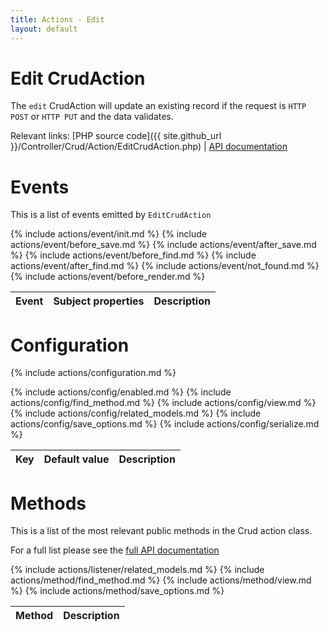 ```yaml
---
title: Actions - Edit
layout: default
---
```


# Edit CrudAction

The `edit` CrudAction will update an existing record if the request is `HTTP POST` or `HTTP PUT` and the data validates.

Relevant links: [PHP source code]({{ site.github_url }}/Controller/Crud/Action/EditCrudAction.php) | [API documentation](http://cakephp.dk/cakephp-crud/develop/class-EditCrudAction.html)

# Events

This is a list of events emitted by `EditCrudAction`

<table class="table">
<thead>
	<tr>
		<th>Event</th>
		<th>Subject properties</th>
		<th>Description</th>
	</tr>
</thead>
<tbody>
	{% include actions/event/init.md %}
	{% include actions/event/before_save.md %}
	{% include actions/event/after_save.md %}
	{% include actions/event/before_find.md %}
	{% include actions/event/after_find.md %}
	{% include actions/event/not_found.md %}
	{% include actions/event/before_render.md %}
</tbody>
</table>

# Configuration

{% include actions/configuration.md %}

<table class="table">
<thead>
	<tr>
		<th>Key</th>
		<th>Default value</th>
		<th>Description</th>
	</tr>
</thead>
<tbody>
	{% include actions/config/enabled.md %}
	{% include actions/config/find_method.md %}
	{% include actions/config/view.md %}
	{% include actions/config/related_models.md %}
	{% include actions/config/save_options.md %}
	{% include actions/config/serialize.md %}
</tbody>
</table>

# Methods

This is a list of the most relevant public methods in the Crud action class.

For a full list please see the [full API documentation]({{site.api_url}}/class-AddCrudAction.html)

<table class="table">
<thead>
	<tr>
		<th>Method</th>
		<th>Description</th>
	</tr>
</thead>
<tbody>
	{% include actions/listener/related_models.md %}
	{% include actions/method/find_method.md %}
	{% include actions/method/view.md %}
	{% include actions/method/save_options.md %}
</tbody>
</table>
